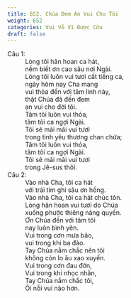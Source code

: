 ```yaml
---
title: 652. Chúa Đem An Vui Cho Tôi
weight: 652
categories: Vui Vẻ Vì Được Cứu
draft: false
---
```

<dl><dt>Câu 1:</dt><dd data-verse="1">Lòng tôi hân hoan ca hát, <br/>nếm biết ơn cao sâu nơi Ngài. <br/>Lòng tôi luôn vui tươi cất tiếng ca, <br/>ngày hôm nay Cha mang <br/>vui thỏa đến với tâm linh này, <br/>thật Chúa đã đến đem <br/>an vui cho đời tôi. <br/>Tâm tôi luôn vui thỏa, <br/>tâm tôi ca ngợi Ngài. <br/>Tôi sẽ mãi mãi vui tươi <br/>trong tình yêu thương chan chứa; <br/>Tâm tôi luôn vui thỏa, <br/>tâm tôi ca ngợi Ngài. <br/>Tôi sẽ mãi mãi vui tươi <br/>trong Jê-sus thôi. </dd><dt>Câu 2:</dt><dd data-verse="2">Vào nhà Cha, tôi ca hát <br/>với trái tim ghi sâu ơn hồng. <br/>Vào nhà Cha, tôi ca hát chúc tôn. <br/>Lòng hân hoan vui tươi do Chúa <br/>xuống phước thiêng năng quyền. <br/>Ơn Chúa đến với tâm tôi <br/>nay luôn bình yên. <br/>Vui trong cơn mưa bão, <br/>vui trong khi ba đào. <br/>Tay Chúa nắm chắc nên tôi <br/>không còn lo âu xao xuyến. <br/>Vui trong cơn đau đớn, <br/>Vui trong khi nhọc nhằn, <br/>Tay Chúa nắm chắc tôi, <br/>Ôi nỗi vui nào hơn. </dd></dl>